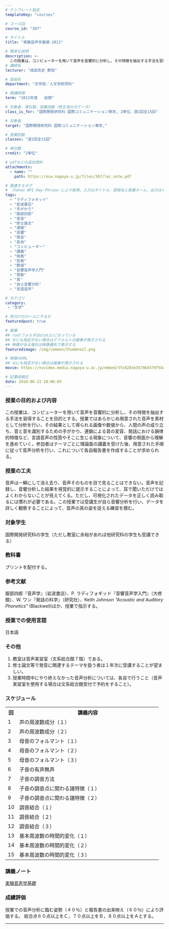 ```yaml
---
# テンプレート指定
templateKey: "courses"

# コースID
course_id: "307"

# タイトル
title: "実験音声学基礎-2011"

# 簡単な説明
description: >-
  この授業は、コンピューターを用いて音声を音響的に分析し、その特徴を抽出する手法を習得することを目的とする。授業ではあらかじめ用意された音声を素材として分析を行い、その結果として得られる画像や数値から、人間の声の成り立ち、音と音を識別するための手がかり、連鎖による音の変容、発話における韻律的特徴など、言語音声の性質やそこに生じる現象について、音響の側面から理解を進めていく。参加者はテーマごとに理論面 ....
# 講師名
lecturer: "成田克史 教授"

# 部局名
department: "文学部／人文学研究科"

# 開講時限
term: "2011年度	前期"

# 対象者、単位数、授業回数（修正用の元データ）
class_is_for: "国際開発研究科 国際コミュニケーション専攻, 2単位、週1回全15回"

# 対象者
target: "国際開発研究科 国際コミュニケーション専攻,"

# 授業回数
classes: "週1回全15回"

# 単位数
credit: "2単位"

# pdfなどの追加資料
attachments:
  - name: "" 
    path: https://ocw.nagoya-u.jp/files/307/lec_note.pdf

# 関連するタグ
# （Yahoo API Key-Phrase により取得。入力はタイトル、部局名と授業ホーム、出力はキーフレーズ（tags））
tags:
  - "ラディフォギッド"
  - "岩波書店"
  - "手がかり"
  - "服部四郎"
  - "変容"
  - "修士論文"
  - "連鎖"
  - "音響"
  - "発音"
  - "各自"
  - "コンピューター"
  - "講義"
  - "側面"
  - "性質"
  - "数値"
  - "音響音声学入門"
  - "現象"
  - "真"
  - "自ら音響分析"
  - "言語音声"

# カテゴリ
category:
 - "文学"

# 色付けのロールにするか
featuredpost: true

# 画像
## rootフォルダはstaticになっている
## なにも指定がない場合はデフォルトの画像が表示される
## 映像がある場合は映像優先で表示する
featuredimage: /img/common/thumbnail.png

# 映像のURL
## なにも指定がない場合は画像が表示される
movie: https://nuvideo.media.nagoya-u.ac.jp/embed/5fa9283e3579b4579f5b4fedfd71268f4aac86c1

# 記事投稿日
date: 2018-06-22 18:06:03
---
```


### 授業の目的および内容

この授業は、コンピューターを用いて音声を音響的に分析し、その特徴を抽出する手法を習得することを目的とする。授業ではあらかじめ用意された音声を素材として分析を行い、その結果として得られる画像や数値から、人間の声の成り立ち、音と音を識別するための手がかり、連鎖による音の変容、発話における韻律的特徴など、言語音声の性質やそこに生じる現象について、音響の側面から理解を進めていく。参加者はテーマごとに理論面の講義を受けた後、用意された手順に従って音声分析を行い、これについて各自報告書を作成することが求められる。


### 授業の工夫

音声は一瞬にして消え去り、音声そのものを目で見ることはできない。音声を記録し、音響分析した結果を視覚的に提示することによって、耳で聞いただけではよくわからないことが見えてくる。ただし、可視化されたデータを正しく読み取るには慣れが必要である。この授業では受講生が自ら音響分析を行い、データを詳しく観察することによって、音声の真の姿を捉える練習を積む。





### 対象学生

国際開発研究科の学生（ただし教室に余裕があれば他研究科の学生も受講できる）

### 教科書

プリントを配付する。

### 参考文献 

服部四郎『音声学』（岩波書店）、P. ラディフォギッド『音響音声学入門』（大修館）、W. ワン『発話の科学』（研究社）、Keith Johnson <cite>"Acoustic and Auditory Phonetics"</cite> (Blackwell)ほか、授業で指示する。

### 授業での使用言語

日本語

### その他

  1. 教室は音声実習室（文系総合館７階）である。
  2. 修士論文等で発音に関連するテーマを扱う者は１年次に受講することが望ましい。
  3. 授業時間中にやり終えなかった音声分析については、各自で行うこと（音声実習室を使用する場合は文系総合館受付で予約をすること）。


<h3>スケジュール</h3>
<table class="basic" width="455">
<tr>
<th width="20" class="center">回</th>
<th width="435" class="center">講義内容</th>
</tr>
<tr>
<td width="20" class="center">1</td>
<td width="435">声の周波数成分（１）</td>
</tr>
<tr>
<td width="20" class="center">2</td>
<td width="435">声の周波数成分（２）</td>
</tr>
<tr>
<td width="20" class="center">3</td>
<td width="435">母音のフォルマント（１）</td>
</tr>
<tr>
<td width="20" class="center">4</td>
<td width="435">母音のフォルマント（２）</td>
</tr>
<tr>
<td width="20" class="center">5</td>
<td width="435">母音のフォルマント（３）</td>
</tr>
<tr>
<td width="20" class="center">6</td>
<td width="435">子音の有声無声</td>
</tr>
<tr>
<td width="20" class="center">7</td>
<td width="435">子音の調音方法</td>
</tr>
<tr>
<td width="20" class="center">8</td>
<td width="435">子音の調音点に関わる諸特徴（１）</td>
</tr>
<tr>
<td width="20" class="center">9</td>
<td width="435">子音の調音点に関わる諸特徴（２）</td>
</tr>
<tr>
<td width="20" class="center">10</td>
<td width="435">調音結合（１）</td>
</tr>
<tr>
<td width="20" class="center">11</td>
<td width="435">調音結合（２）</td>
</tr>
<tr>
<td width="20" class="center">12</td>
<td width="435">調音結合（３）</td>
</tr>
<tr>
<td width="20" class="center">13</td>
<td width="435">基本周波数の時間的変化（１）</td>
</tr>
<tr>
<td width="20" class="center">14</td>
<td width="435">基本周波数の時間的変化（２）</td>
</tr>
<tr>
<td width="20" class="center">15</td>
<td width="435">基本周波数の時間的変化（３）</td>
</tr>
</table>


### 講義ノート

[実験音声学基礎](https://ocw.nagoya-u.jp/files/307/lec_note.pdf) 





### 成績評価

授業での音声分析に臨む姿勢（４０％）と報告書の出来映え（６０％）により評価する。 総合点６０点以上をＣ，７０点以上をＢ，８０点以上をＡとする。





-----